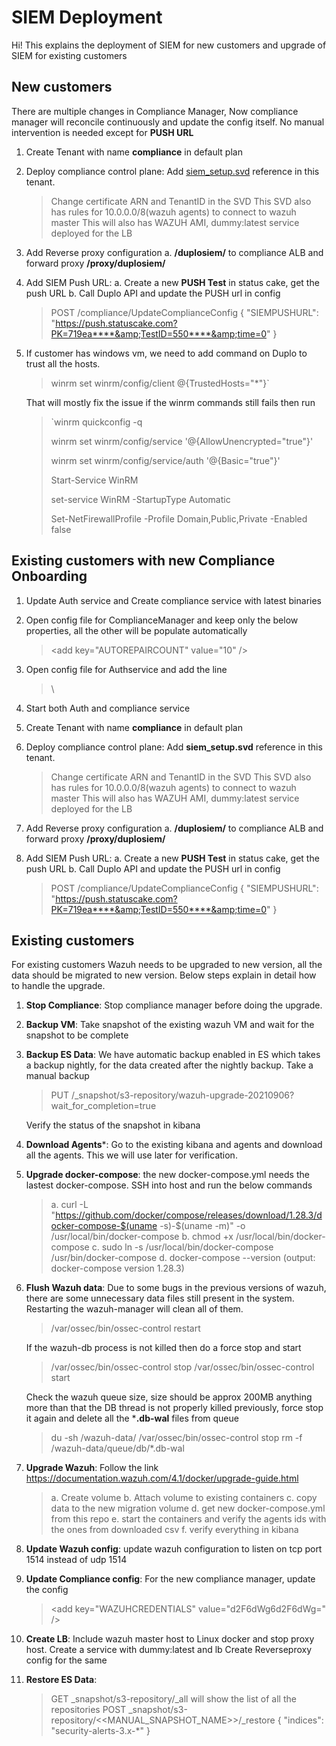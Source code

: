 # SIEM Deployment

Hi! This explains the deployment of SIEM for new customers and upgrade of SIEM for existing customers


## New customers
There are multiple changes in Compliance Manager, Now compliance manager will reconcile continuously and update the config itself. No manual intervention is needed except for **PUSH URL**


1. Create Tenant with name **compliance** in default plan
2. Deploy compliance control plane: Add [siem_setup.svd](./siem_setup.svd) reference in this tenant.
	> Change certificate ARN and TenantID in the SVD
	    This SVD also has rules for 10.0.0.0/8(wazuh agents) to connect to wazuh master
    	This will also has WAZUH AMI, dummy:latest service deployed for the LB 

3. Add Reverse proxy configuration
	a. **/duplosiem/**  to compliance ALB and forward proxy **/proxy/duplosiem/**

4. Add SIEM Push URL:
	a. Create a new **PUSH Test**  in status cake, get the push URL
	b. Call Duplo API and update the PUSH url in config
	> POST /compliance/UpdateComplianceConfig
		{
		"SIEMPUSHURL": "https://push.statuscake.com?PK=719ea****&amp;TestID=550****&amp;time=0"
		}
5. If customer has windows vm, we need to add command on Duplo to trust all the hosts.
	> winrm set winrm/config/client @{TrustedHosts="*"}`
	
	That will mostly fix the issue if the winrm commands still fails then run 	
	> `winrm quickconfig -q
	> 
	> winrm set winrm/config/service '@{AllowUnencrypted="true"}'
	> 
	> winrm set winrm/config/service/auth '@{Basic="true"}'
	> 
	> Start-Service WinRM
	>
	> set-service WinRM -StartupType Automatic	
	>
	> Set-NetFirewallProfile -Profile Domain,Public,Private -Enabled false



## Existing customers with new Compliance Onboarding
1. Update Auth service and Create compliance service with latest binaries
2. Open config file for ComplianceManager and keep only the below properties, all the other will be populate automatically
	> \<add key="AUTOREPAIRCOUNT" value="10" />
	<add key="WAZUHCREDENTIALS" value="d2F6dWg6d2F6dWg=" />
	<add key="WAZUHUIURL" value="/proxy/duplosiem/app/wazuh" />
	<add key="RESETCONFIG" value="true" />
3. Open config file for Authservice and add the line 
	> \ <add key="COMPLIANCEENDPOINT" value="http://127.0.0.1:40030" />
4. Start both Auth and compliance service
5. Create Tenant with name **compliance** in default plan
6. Deploy compliance control plane: Add **siem_setup.svd** reference in this tenant.
	> Change certificate ARN and TenantID in the SVD
	    This SVD also has rules for 10.0.0.0/8(wazuh agents) to connect to wazuh master
    	This will also has WAZUH AMI, dummy:latest service deployed for the LB 

7. Add Reverse proxy configuration
	a. **/duplosiem/**  to compliance ALB and forward proxy **/proxy/duplosiem/**
	
8. Add SIEM Push URL:
	a. Create a new **PUSH Test**  in status cake, get the push URL
	b. Call Duplo API and update the PUSH url in config
	> POST /compliance/UpdateComplianceConfig
		{
		"SIEMPUSHURL": "https://push.statuscake.com?PK=719ea****&amp;TestID=550****&amp;time=0"
		}

## Existing customers

For existing customers Wazuh needs to be upgraded to new version, all the data should be migrated to new version. Below steps explain in detail how to handle the upgrade.

1. **Stop Compliance**: Stop compliance manager before doing the upgrade.
2. **Backup VM**: Take snapshot of the existing wazuh VM and wait for the snapshot to be complete
3. **Backup ES Data**: We have automatic backup enabled in ES which takes a backup nightly, for the data created after the nightly backup. Take a manual backup 
	> PUT /_snapshot/s3-repository/wazuh-upgrade-20210906?wait_for_completion=true

	Verify the status of the snapshot in kibana
4. **Download Agents***: Go to the existing kibana and agents and download all the agents. This we will use later for verification. 	
5. **Upgrade docker-compose**: the new docker-compose.yml needs the lastest docker-compose. SSH into host and run the below commands
	> a. curl -L "https://github.com/docker/compose/releases/download/1.28.3/docker-compose-$(uname -s)-$(uname -m)" -o /usr/local/bin/docker-compose
	> b. chmod +x /usr/local/bin/docker-compose
	> c. sudo ln -s /usr/local/bin/docker-compose /usr/bin/docker-compose
	> d. docker-compose --version (output: docker-compose version 1.28.3)

6. **Flush Wazuh data**: Due to some bugs in the previous versions of wazuh, there are some unnecessary data files still present in the system. Restarting the wazuh-manager will clean all of them.
	> /var/ossec/bin/ossec-control restart
	
	If the wazuh-db process is not killed then do a force stop and start
	> /var/ossec/bin/ossec-control stop
		/var/ossec/bin/ossec-control start

	Check the wazuh queue size, size should be approx 200MB anything more than that the DB thread is not properly killed previously, force stop it again and delete all the ***.db-wal** files from queue
	> du -sh /wazuh-data/
		/var/ossec/bin/ossec-control stop
		rm -f /wazuh-data/queue/db/*.db-wal

6. **Upgrade Wazuh**: Follow the link https://documentation.wazuh.com/4.1/docker/upgrade-guide.html
	>  a. Create volume
		b. Attach volume to existing containers
		c. copy data to the new migration volume
		d. get new docker-compose.yml from this repo 
		e. start the containers and verify the agents ids with the ones from downloaded csv	
		f. verify everything in kibana	
7. **Update Wazuh config**: update wazuh configuration to listen on tcp port 1514 instead of udp 1514	
	
8. **Update Compliance config**: For the new compliance manager, update the config 
	>  \<add key="WAZUHCREDENTIALS" value="d2F6dWg6d2F6dWg=" /> 
9. **Create LB**: Include wazuh master host to Linux docker and stop proxy host. Create a service with dummy:latest and lb
	Create Reverseproxy config for the same	
10. **Restore ES Data**: 
	> GET _snapshot/s3-repository/_all will show the list of all the repositories
	> POST _snapshot/s3-repository/<<MANUAL_SNAPSHOT_NAME>>/_restore
	  {
	  	"indices": "security-alerts-3.x-*"
	  }	
